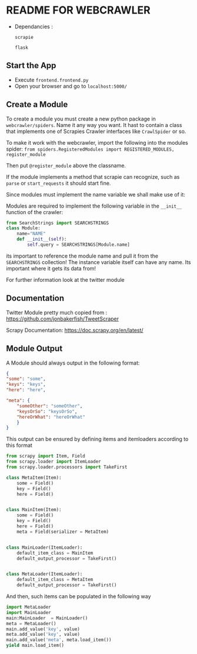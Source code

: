 # README FOR WEBCRAWLER

- Dependancies : 
    
     ``scrapie``
    
     ``flask``
     
## Start the App

- Execute ``frontend.frontend.py``
- Open your browser and go to ``localhost:5000/``

## Create a Module

To create a module you must create a new python package in ``webcrawler/spiders``.
Name it any way you want. It hast to contain a class that implements one of Scrapies
Crawler interfaces like ``CrawlSpider`` or so.

To make it work with the webcrawler, import the following into the modules spider:
``from spiders.RegisteredModules import REGISTERED_MODULES, register_module``

Then put ``@register_module`` above the classname.

If the module implements a method that scrapie can recognize, such as ``parse`` or ``start_requests`` it should start
fine.

Since modules must implement the name variable we shall make use of it:

Modules are required to implement the following variable in the ``__init__``
function of the crawler:
```python
from SearchStrings import SEARCHSTRINGS
class Module:
    name="NAME"
    def __init__(self):
        self.query = SEARCHSTRINGS[Module.name]

```
its important to reference the module name and pull it from the ``SEARCHSTRINGS``
collection! The instance variable itself can have any name. Its important
where it gets its data from!

For further information look at the twitter module

## Documentation

Twitter Module pretty much copied from : https://github.com/jonbakerfish/TweetScraper

Scrapy Documentation: https://doc.scrapy.org/en/latest/

## Module Output

A Module should always output in the following format:
```json
{
"some": "some",
"keys": "keys",
"here": "here",

"meta": {
    "someOther": "someOther",
    "keysOrSo": "keysOrSo",
    "hereOrWhat": "hereOrWhat"
    }
}
```
This output can be ensured by defining items and itemloaders according to this format

```python
from scrapy import Item, Field
from scrapy.loader import ItemLoader
from scrapy.loader.processors import TakeFirst

class MetaItem(Item):
    some = Field()
    key = Field()
    here = Field()


class MainItem(Item):
    some = Field()
    key = Field()
    here = Field()
    meta = Field(serializer = MetaItem)


class MainLoader(ItemLoader):
    default_item_class = MainItem
    default_output_processor = TakeFirst()


class MetaLoader(ItemLoader):
    default_item_class = MetaItem
    default_output_processor = TakeFirst()
```

And then, such items can be populated in the following way

```python
import MetaLoader
import MainLoader
main:MainLoader  = MainLoader()
meta = MetaLoader()
main.add_value('key', value)
meta.add_value('key', value)
main.add_value('meta', meta.load_item())
yield main.load_item()
```